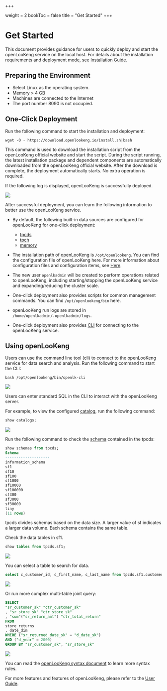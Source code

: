 +++

weight = 2
bookToc = false
title = "Get Started"
+++

# Get Started

This document provides guidance for users to quickly deploy and start the openLooKeng service on the local host. For details about the installation requirements and deployment mode, see [Installation Guide](../docs/installation/deployment.html).

## Preparing the Environment

* Select Linux as the operating system.
* Memory > 4 GB
* Machines are connected to the Internet
* The port number 8090 is not occupied.



## One-Click Deployment

Run the following command to start the installation and deployment:

```shell
wget -O - https://download.openlookeng.io/install.sh|bash
```

This command is used to download the installation script from the openLooKeng official website and start the script. During the script running, the latest installation package and dependent components are automatically downloaded from the openLooKeng official website. After the download is complete, the deployment automatically starts. No extra operation is required.

If the following log is displayed, openLooKeng is successfully deployed.

![](./images/BE670A8C-9EA4-461D-AD22-AF12849D72F0.png)


After successful deployment, you can learn the following information to better use the openLooKeng service.

- By default, the following built-in data sources are configured for openLooKeng for one-click deployment:

  - [tpcds](../docs/connector/tpcds.html)
  - [tpch](../docs/connector/tpch.html)
  - [memory](../docs/connector/memory.html)

- The installation path of openLooKeng is `/opt/openlookeng`. You can find the configuration file of openLooKeng here. For more information about configuration files and configuration items, see [Here](../docs/installation/deployment.html).

- The new user `openlkadmin` will be created to perform operations related to openLooKeng, including starting/stopping the openLooKeng service and expanding/reducing the cluster scale.

- One-click deployment also provides scripts for common management commands. You can find `/opt/openlookeng/bin` here.

- openLooKeng run logs are stored in `/home/openlkadmin/.openlkadmin/logs`.

- One-click deployment also provides [CLI](../docs/installation/cli.html) for connecting to the openLooKeng service.



## Using openLooKeng

Users can use the command line tool (cli) to connect to the openLooKeng service for data search and analysis. Run the following command to start the CLI:

```shell
bash /opt/openlookeng/bin/openlk-cli
```

![](./images/cli.png)


Users can enter standard SQL in the CLI to interact with the openLooKeng server.

For example, to view the configured [catalog](../docs/overview/concepts.html), run the following command:

```sql
show catalogs;
```

![](./images/catalogs.png)

Run the following command to check the [schema](../docs/overview/concepts.html) contained in the tpcds:

```sql
show schemas from tpcds;
Schema
--------------------
information_schema
sf1
sf10
sf100
sf1000
sf10000
sf100000
sf300
sf3000
sf30000
tiny
(11 rows)
```

tpcds divides schemas based on the data size. A larger value of sf indicates a larger data volume. Each schema contains the same table.

Check the data tables in sf1.

```sql
show tables from tpcds.sf1;
```

![](./images/image-20200629140454598.png)



You can select a table to search for data.

```sql
select c_customer_id, c_first_name, c_last_name from tpcds.sf1.customer limit 10;
```

![](./images/image-20200629141214172.png)

Or run more complex multi-table joint query:

```sql
SELECT
"sr_customer_sk" "ctr_customer_sk"
, "sr_store_sk" "ctr_store_sk"
, "sum"("sr_return_amt") "ctr_total_return"
FROM
store_returns
, date_dim
WHERE ("sr_returned_date_sk" = "d_date_sk")
AND ("d_year" = 2000)
GROUP BY "sr_customer_sk", "sr_store_sk"
```

![](./images/image-20200629141757336.png)

You can read the [openLooKeng syntax document](../docs/sql.html) to learn more syntax rules.

For more features and features of openLooKeng, please refer to the [User Guide](../docs/overview.html).




